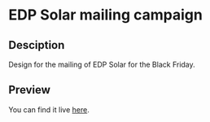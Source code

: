 # EDP Solar mailing campaign

## Desciption

Design for the mailing of EDP Solar for the Black Friday.

## Preview

You can find it live [here](https://daliife.github.io/edp-solar-mail/email-black-friday.html).
